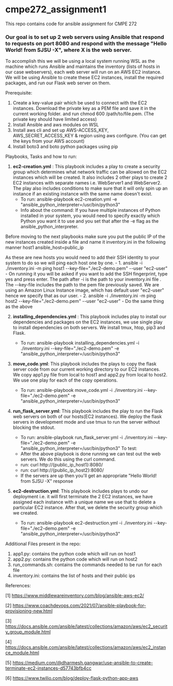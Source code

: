 # cmpe272_assignment1
This repo contains code for ansible assignment for CMPE 272

### Our goal is to set up 2 web servers using Ansible that respond to requests on port 8080 and respond with the message "Hello World! from SJSU -X", where X is the web server. 

To accomplish this we will be using a local system running WSL as the machine which runs Ansible and maintains the inventory (lists of hosts in our case webservers), each web server will run on an AWS EC2 instance. We will be using Ansible to create these EC2 instances, install the required packages, and run our Flask web server on them.

Prerequisite: 
1. Create a key-value pair which be used to connect with the EC2 instances. Download the private key as a PEM file and save it in the current working folder. and run chmod 600 /path/to/file.pem. (The private key should have limited access)
2. Install Ansible and aws modules on WSL
3. Install aws cli and set up AWS-ACCESS_KEY, AWS_SECRET_ACCESS_KEY & region using aws configure. (You can get the keys from your AWS account)
4. Install boto3 and boto python packages using pip

Playbooks, Tasks and how to run:
1. **ec2-creation.yml** : This playbook includes a play to create a security group which determines what network traffic can be allowed on the EC2 instances which will be created. It also includes 2 other plays to create 2 EC2 instances with separate names i.e. WebServer1 and WebServer2. The play also includes conditions to make sure that it will only spin up an instance if an existing instance with the same name doesn't exist.
    - To run: ansible-playbook ec2-creation.yml -e  "ansible_python_interpreter=/usr/bin/python3" 
    - Info about the command: If you have multiple instances of Python installed in your system, you would need to specify exactly which Python you want it to use and you set that after the -e flag as the ansible_python_interpreter. 

Before moving to the next playbooks make sure you put the public IP of the new instances created inside a file and name it inventory.ini in the following manner host1 ansible_host=public_ip

As these are new hosts you would need to add their SSH identity to your system to do so we will ping each host one by one.
    - 1. ansible -i ./inventory.ini -m ping host1 --key-file="./ec2-demo.pem" --user "ec2-user"
    - On running it you will be asked if you want to add the SSH fingerprint, type yes and press enter. The path after -i is the path to your inventory.ini file . The --key-file includes the path to the pem file previously saved. We are using an Amazon Linux Instance image, which has default user "ec2-user" hence we specify that as our user.
    - 2. ansible -i ./inventory.ini -m ping host2 --key-file="./ec2-demo.pem" --user "ec2-user"
    - Do the same thing as the above

2. **installing_dependencies.yml** : This playbook includes play to install our dependencies and packages on the EC2 instances, we use single play to install dependencies on both servers. We install tmux, htop, pip3 and Flask.
    - To run: ansible-playbook installing_dependencies.yml -i ./inventory.ini --key-file="./ec2-demo.pem" -e  "ansible_python_interpreter=/usr/bin/python3" 

3. **move_code.yml**: This playbook includes the plays to copy the flask server code from our current working directory to our EC2 instances. We copy app1.py file from local to host1 and app2.py from local to host2. We use one play for each of the copy operations. 
    - To run: ansible-playbook move_code.yml -i ./inventory.ini --key-file="./ec2-demo.pem" -e  "ansible_python_interpreter=/usr/bin/python3" 

4. **run_flask_server.yml**: This playbook includes the play to run the Flask web servers on both of our hosts(EC2 instances). We deploy the flask servers in development mode and use tmux to run the server without blocking the stdout.
    - To run:  ansible-playbook run_flask_server.yml -i ./inventory.ini --key-file="./ec2-demo.pem" -e  "ansible_python_interpreter=/usr/bin/python3" 
To test:
   - After the above playbook is done running we can test out the web servers. We do this using the curl command.
   - run: curl http://{public_ip_host1}:8080/
   - run: curl http://{public_ip_host2}:8080/
   - If the servers are up then you'll get an appropriate "Hello World! from SJSU -X" response
   

6. **ec2-destruction.yml**: This playbook includes plays to undo our deployment i.e. it will first terminate the 2 EC2 instances, we have assigned each instance with a unique name we use that to delete a particular EC2 instance. After that, we delete the security group which we created.
    - To run: ansible-playbook ec2-destruction.yml -i ./inventory.ini --key-file="./ec2-demo.pem" -e  "ansible_python_interpreter=/usr/bin/python3" 

Additional Files present in the repo:
1. app1.py: contains the python code which will run on host1
2. app2.py: contains the python code which will run on host2
3. run_commands.sh: contains the commands needed to be run for each file
4. inventory.ini: contains the list of hosts and their public ips 

References:

[1] https://www.middlewareinventory.com/blog/ansible-aws-ec2/

[2] https://www.coachdevops.com/2021/07/ansible-playbook-for-provisioning-new.html

[3] https://docs.ansible.com/ansible/latest/collections/amazon/aws/ec2_security_group_module.html

[4] https://docs.ansible.com/ansible/latest/collections/amazon/aws/ec2_instance_module.html

[5] https://medium.com/@dharmesh.gangwar/use-ansible-to-create-terminate-ec2-instances-d57743bfb4cc

[6] https://www.twilio.com/blog/deploy-flask-python-app-aws

